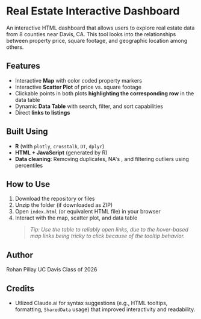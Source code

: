 # Real Estate Interactive Dashboard 
An interactive HTML dashboard that allows users to explore real estate data from 8 counties near Davis, CA. This tool looks into the relationships between property price, square footage, and geographic location among others.

## Features
- Interactive **Map** with color coded property markers 
- Interactive **Scatter Plot** of price vs. square footage
- Clickable points in both plots **highlighting the corresponding row** in the data table
- Dynamic **Data Table** with search, filter, and sort capabilities
- Direct **links to listings**

## Built Using
- **R** (with `plotly`, `crosstalk`, `DT`, `dplyr`)
- **HTML + JavaScript** (generated by R)
- **Data cleaning**: Removing duplicates, NA's , and filtering outliers using percentiles

## How to Use
1. Download the repository or files
2. Unzip the folder (if downloaded as ZIP) 
3. Open `index.html` (or equivalent HTML file) in your browser
4. Interact with the map, scatter plot, and data table
   >  *Tip: Use the table to reliably open links, due to the hover-based map links being tricky to click because of the tooltip behavior.*

## Author
Rohan Pillay
UC Davis Class of 2026

## Credits
- Utlized Claude.ai for syntax suggestions (e.g., HTML tooltips, formatting, `SharedData` usage) that improved interactivity and readability.
